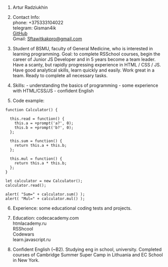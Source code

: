 1.  Artur Radziukhin  

2.  Contact Info:   
                phone: +375333104022  
                telegram: Gisman4ik  
                [GitHub](https://github.com/Gisman4ik)  
                Gmail: Sftawitkakpro@gmail.com  

3.  Student of BSMU, faculty of General Medicine, who is interested in learning programming.
    Goal: to complete RSSchool courses, begin the career of Junior JS Developer and in 5 years become a team leader.
    Have a scanty, but rapidly progressing experience in HTML / CSS / JS. Have good analytical skills, learn quickly and easily. Work great in a team. Ready to complete all necessary tasks.  

4. Skills: - understanding the basics of programming
           - some experience with HTML/CSS/JS
           - confident English  

5. Code example: 
``` 
function Calculator() {

  this.read = function() {
    this.a = +prompt('a?', 0);
    this.b = +prompt('b?', 0);
  };

  this.sum = function() {
    return this.a + this.b;
  };

  this.mul = function() {
    return this.a * this.b;
  };
}

let calculator = new Calculator();
calculator.read();

alert( "Sum=" + calculator.sum() );
alert( "Mul=" + calculator.mul() );
```  
6. Experience: some educational coding tests and projects.

7. Education: codecacademy.com  
              htmlacademy.ru  
              RSShcool  
              Codewars  
              learn.javascript.ru  
              
8. Confident English (~B2). Studying eng in school, university. Completed courses of Cambridge Summer Super Camp in Lithuania and EC School in New York.